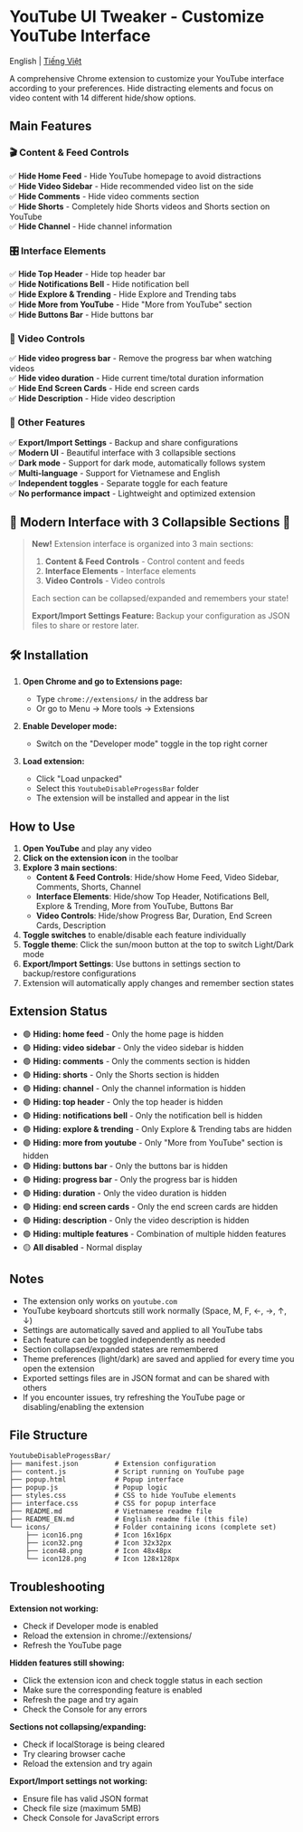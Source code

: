 # YouTube UI Tweaker - Customize YouTube Interface

English | [Tiếng Việt](README.md)

A comprehensive Chrome extension to customize your YouTube interface according to your preferences. Hide distracting elements and focus on video content with 14 different hide/show options.

## Main Features

### 🎬 Content & Feed Controls
✅ **Hide Home Feed** - Hide YouTube homepage to avoid distractions <br>
✅ **Hide Video Sidebar** - Hide recommended video list on the side <br>
✅ **Hide Comments** - Hide video comments section <br>
✅ **Hide Shorts** - Completely hide Shorts videos and Shorts section on YouTube <br>
✅ **Hide Channel** - Hide channel information <br>

### 🎛️ Interface Elements
✅ **Hide Top Header** - Hide top header bar <br>
✅ **Hide Notifications Bell** - Hide notification bell <br>
✅ **Hide Explore & Trending** - Hide Explore and Trending tabs <br>
✅ **Hide More from YouTube** - Hide "More from YouTube" section <br>
✅ **Hide Buttons Bar** - Hide buttons bar <br>

### 🎥 Video Controls
✅ **Hide video progress bar** - Remove the progress bar when watching videos <br>
✅ **Hide video duration** - Hide current time/total duration information <br>
✅ **Hide End Screen Cards** - Hide end screen cards <br>
✅ **Hide Description** - Hide video description <br>

### 🔧 Other Features
✅ **Export/Import Settings** - Backup and share configurations <br>
✅ **Modern UI** - Beautiful interface with 3 collapsible sections <br>
✅ **Dark mode** - Support for dark mode, automatically follows system <br>
✅ **Multi-language** - Support for Vietnamese and English <br>
✅ **Independent toggles** - Separate toggle for each feature <br>
✅ **No performance impact** - Lightweight and optimized extension <br>

## 🌟 Modern Interface with 3 Collapsible Sections 🌟

> **New!** Extension interface is organized into 3 main sections:
>
> 1. **Content & Feed Controls** - Control content and feeds
> 2. **Interface Elements** - Interface elements
> 3. **Video Controls** - Video controls
>
> Each section can be collapsed/expanded and remembers your state!
>
> **Export/Import Settings Feature:** Backup your configuration as JSON files to share or restore later.

## 🛠 Installation

1. **Open Chrome and go to Extensions page:**
   - Type `chrome://extensions/` in the address bar
   - Or go to Menu → More tools → Extensions

2. **Enable Developer mode:**
   - Switch on the "Developer mode" toggle in the top right corner

3. **Load extension:**
   - Click "Load unpacked"
   - Select this `YoutubeDisableProgessBar` folder
   - The extension will be installed and appear in the list

## How to Use

1. **Open YouTube** and play any video
2. **Click on the extension icon** in the toolbar
3. **Explore 3 main sections**:
   - **Content & Feed Controls**: Hide/show Home Feed, Video Sidebar, Comments, Shorts, Channel
   - **Interface Elements**: Hide/show Top Header, Notifications Bell, Explore & Trending, More from YouTube, Buttons Bar
   - **Video Controls**: Hide/show Progress Bar, Duration, End Screen Cards, Description
4. **Toggle switches** to enable/disable each feature individually
5. **Toggle theme**: Click the sun/moon button at the top to switch Light/Dark mode
6. **Export/Import Settings**: Use buttons in settings section to backup/restore configurations
7. Extension will automatically apply changes and remember section states

## Extension Status

- 🟢 **Hiding: home feed** - Only the home page is hidden
- 🟢 **Hiding: video sidebar** - Only the video sidebar is hidden
- 🟢 **Hiding: comments** - Only the comments section is hidden
- 🟢 **Hiding: shorts** - Only the Shorts section is hidden
- 🟢 **Hiding: channel** - Only the channel information is hidden
- 🟢 **Hiding: top header** - Only the top header is hidden
- 🟢 **Hiding: notifications bell** - Only the notification bell is hidden
- 🟢 **Hiding: explore & trending** - Only Explore & Trending tabs are hidden
- 🟢 **Hiding: more from youtube** - Only "More from YouTube" section is hidden
- 🟢 **Hiding: buttons bar** - Only the buttons bar is hidden
- 🟢 **Hiding: progress bar** - Only the progress bar is hidden
- 🟢 **Hiding: duration** - Only the video duration is hidden
- 🟢 **Hiding: end screen cards** - Only the end screen cards are hidden
- 🟢 **Hiding: description** - Only the video description is hidden
- 🟢 **Hiding: multiple features** - Combination of multiple hidden features
- 🟡 **All disabled** - Normal display

## Notes

- The extension only works on `youtube.com`
- YouTube keyboard shortcuts still work normally (Space, M, F, ←, →, ↑, ↓)
- Settings are automatically saved and applied to all YouTube tabs
- Each feature can be toggled independently as needed
- Section collapsed/expanded states are remembered
- Theme preferences (light/dark) are saved and applied for every time you open the extension
- Exported settings files are in JSON format and can be shared with others
- If you encounter issues, try refreshing the YouTube page or disabling/enabling the extension

## File Structure

```
YoutubeDisableProgessBar/
├── manifest.json         # Extension configuration
├── content.js            # Script running on YouTube page
├── popup.html            # Popup interface
├── popup.js              # Popup logic
├── styles.css            # CSS to hide YouTube elements
├── interface.css         # CSS for popup interface
├── README.md             # Vietnamese readme file
├── README_EN.md          # English readme file (this file)
└── icons/                # Folder containing icons (complete set)
    ├── icon16.png        # Icon 16x16px
    ├── icon32.png        # Icon 32x32px
    ├── icon48.png        # Icon 48x48px
    └── icon128.png       # Icon 128x128px
```

## Troubleshooting

**Extension not working:**
- Check if Developer mode is enabled
- Reload the extension in chrome://extensions/
- Refresh the YouTube page

**Hidden features still showing:**
- Click the extension icon and check toggle status in each section
- Make sure the corresponding feature is enabled
- Refresh the page and try again
- Check the Console for any errors

**Sections not collapsing/expanding:**
- Check if localStorage is being cleared
- Try clearing browser cache
- Reload the extension and try again

**Export/Import settings not working:**
- Ensure file has valid JSON format
- Check file size (maximum 5MB)
- Check Console for JavaScript errors
